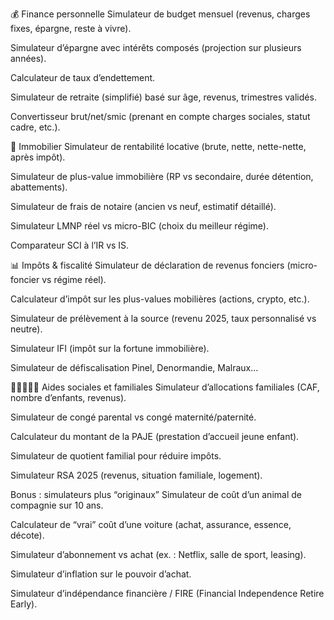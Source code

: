

💰 Finance personnelle
Simulateur de budget mensuel (revenus, charges fixes, épargne, reste à vivre).

Simulateur d’épargne avec intérêts composés (projection sur plusieurs années).

Calculateur de taux d’endettement.

Simulateur de retraite (simplifié) basé sur âge, revenus, trimestres validés.

Convertisseur brut/net/smic (prenant en compte charges sociales, statut cadre, etc.).

🏡 Immobilier
Simulateur de rentabilité locative (brute, nette, nette-nette, après impôt).

Simulateur de plus-value immobilière (RP vs secondaire, durée détention, abattements).

Simulateur de frais de notaire (ancien vs neuf, estimatif détaillé).

Simulateur LMNP réel vs micro-BIC (choix du meilleur régime).

Comparateur SCI à l’IR vs IS.

📊 Impôts & fiscalité
Simulateur de déclaration de revenus fonciers (micro-foncier vs régime réel).

Calculateur d’impôt sur les plus-values mobilières (actions, crypto, etc.).

Simulateur de prélèvement à la source (revenu 2025, taux personnalisé vs neutre).

Simulateur IFI (impôt sur la fortune immobilière).

Simulateur de défiscalisation Pinel, Denormandie, Malraux…

👶👨‍👩‍👧‍👦 Aides sociales et familiales
Simulateur d’allocations familiales (CAF, nombre d’enfants, revenus).

Simulateur de congé parental vs congé maternité/paternité.

Calculateur du montant de la PAJE (prestation d’accueil jeune enfant).

Simulateur de quotient familial pour réduire impôts.

Simulateur RSA 2025 (revenus, situation familiale, logement).

Bonus : simulateurs plus “originaux”
Simulateur de coût d’un animal de compagnie sur 10 ans.

Calculateur de “vrai” coût d’une voiture (achat, assurance, essence, décote).

Simulateur d’abonnement vs achat (ex. : Netflix, salle de sport, leasing).

Simulateur d’inflation sur le pouvoir d’achat.

Simulateur d’indépendance financière / FIRE (Financial Independence Retire Early).

